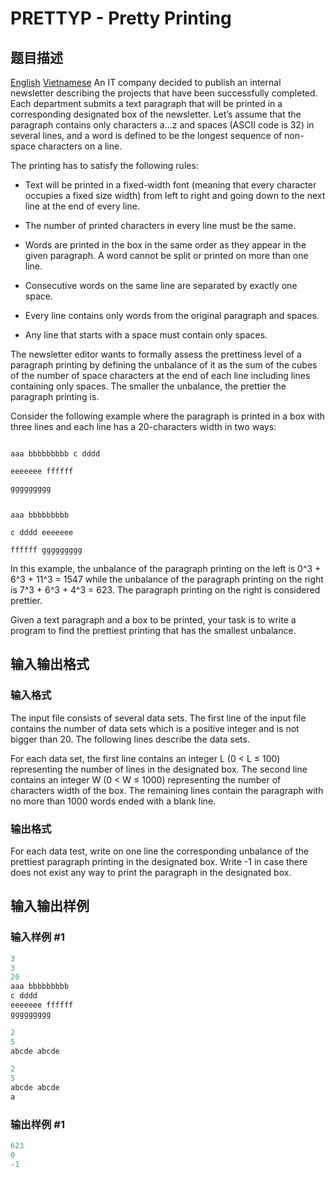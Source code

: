 # PRETTYP - Pretty Printing

## 题目描述

[English](/problems/PRETTYP/en/) [Vietnamese](/problems/PRETTYP/vn/) An IT company decided to publish an internal newsletter describing the projects that have been successfully completed. Each department submits a text paragraph that will be printed in a corresponding designated box of the newsletter. Let’s assume that the paragraph contains only characters a...z and spaces (ASCII code is 32) in several lines, and a word is defined to be the longest sequence of non-space characters on a line.

The printing has to satisfy the following rules:

- Text will be printed in a fixed-width font (meaning that every character occupies a fixed size width) from left to right and going down to the next line at the end of every line.

- The number of printed characters in every line must be the same.

- Words are printed in the box in the same order as they appear in the given paragraph. A word cannot be split or printed on more than one line.

- Consecutive words on the same line are separated by exactly one space.

- Every line contains only words from the original paragraph and spaces.

- Any line that starts with a space must contain only spaces.

The newsletter editor wants to formally assess the prettiness level of a paragraph printing by defining the unbalance of it as the sum of the cubes of the number of space characters at the end of each line including lines containing only spaces. The smaller the unbalance, the prettier the paragraph printing is.

Consider the following example where the paragraph is printed in a box with three lines and each line has a 20-characters width in two ways:

```

aaa bbbbbbbbb c dddd

eeeeeee ffffff

ggggggggg

```

```

aaa bbbbbbbbb

c dddd eeeeeee

ffffff ggggggggg

```

In this example, the unbalance of the paragraph printing on the left is 0^3 + 6^3 + 11^3 = 1547 while the unbalance of the paragraph printing on the right is 7^3 + 6^3 + 4^3 = 623. The paragraph printing on the right is considered prettier.

Given a text paragraph and a box to be printed, your task is to write a program to find the prettiest printing that has the smallest unbalance.

## 输入输出格式

### 输入格式

 The input file consists of several data sets. The first line of the input file contains the number of data sets which is a positive integer and is not bigger than 20. The following lines describe the data sets.

For each data set, the first line contains an integer L (0 < L ≤ 100) representing the number of lines in the designated box. The second line contains an integer W (0 < W ≤ 1000) representing the number of characters width of the box. The remaining lines contain the paragraph with no more than 1000 words ended with a blank line.

### 输出格式

 For each data test, write on one line the corresponding unbalance of the prettiest paragraph printing in the designated box. Write -1 in case there does not exist any way to print the paragraph in the designated box.

## 输入输出样例

### 输入样例 #1

```cpp
3
3
20
aaa bbbbbbbbb 
c dddd
eeeeeee ffffff
ggggggggg

2
5
abcde abcde

2
5
abcde abcde 
a
```


### 输出样例 #1

```cpp
623
0
-1
```


